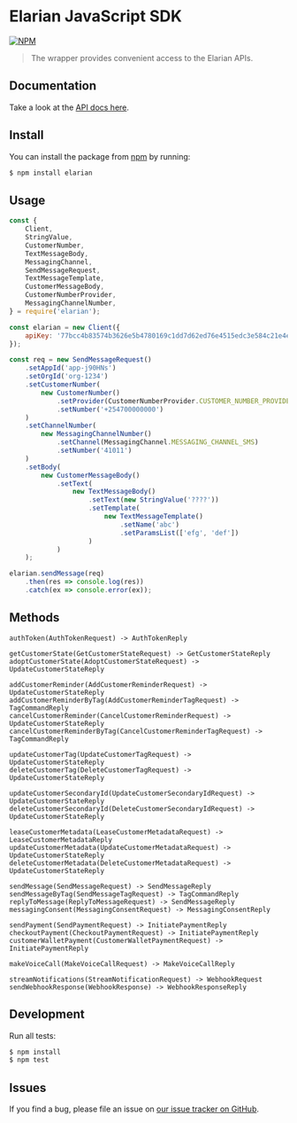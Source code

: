 # Elarian JavaScript SDK

[![NPM](https://nodei.co/npm/elarian.png?downloads=true&downloadRank=true&stars=true)](https://www.npmjs.org/package/elarian)

> The wrapper provides convenient access to the Elarian APIs.

## Documentation

Take a look at the [API docs here](http://docs.elarian.com).


## Install

You can install the package from [npm](https://www.npmjs.com/package/elarian) by running: 

```bash
$ npm install elarian
```

## Usage


```javascript
const {
    Client,
    StringValue,
    CustomerNumber,
    TextMessageBody,
    MessagingChannel,
    SendMessageRequest,
    TextMessageTemplate,
    CustomerMessageBody,
    CustomerNumberProvider,
    MessagingChannelNumber,
} = require('elarian');

const elarian = new Client({
    apiKey: '77bcc4b83574b3626e5b4780169c1dd7d62ed76e4515edc3e584c21e4e89ce91',
});

const req = new SendMessageRequest()
    .setAppId('app-j90HNs')
    .setOrgId('org-1234')
    .setCustomerNumber(
        new CustomerNumber()
            .setProvider(CustomerNumberProvider.CUSTOMER_NUMBER_PROVIDER_TELCO)
            .setNumber('+254700000000')
    )
    .setChannelNumber(
        new MessagingChannelNumber()
            .setChannel(MessagingChannel.MESSAGING_CHANNEL_SMS)
            .setNumber('41011')
    )
    .setBody(
        new CustomerMessageBody()
            .setText(
                new TextMessageBody()
                    .setText(new StringValue('????'))
                    .setTemplate(
                        new TextMessageTemplate()
                            .setName('abc')
                            .setParamsList(['efg', 'def'])
                    )
            )
    );

elarian.sendMessage(req)
    .then(res => console.log(res))
    .catch(ex => console.error(ex));
```

## Methods

```
authToken(AuthTokenRequest) -> AuthTokenReply

getCustomerState(GetCustomerStateRequest) -> GetCustomerStateReply
adoptCustomerState(AdoptCustomerStateRequest) -> UpdateCustomerStateReply

addCustomerReminder(AddCustomerReminderRequest) -> UpdateCustomerStateReply
addCustomerReminderByTag(AddCustomerReminderTagRequest) -> TagCommandReply
cancelCustomerReminder(CancelCustomerReminderRequest) -> UpdateCustomerStateReply
cancelCustomerReminderByTag(CancelCustomerReminderTagRequest) -> TagCommandReply

updateCustomerTag(UpdateCustomerTagRequest) -> UpdateCustomerStateReply
deleteCustomerTag(DeleteCustomerTagRequest) -> UpdateCustomerStateReply

updateCustomerSecondaryId(UpdateCustomerSecondaryIdRequest) -> UpdateCustomerStateReply
deleteCustomerSecondaryId(DeleteCustomerSecondaryIdRequest) -> UpdateCustomerStateReply

leaseCustomerMetadata(LeaseCustomerMetadataRequest) -> LeaseCustomerMetadataReply
updateCustomerMetadata(UpdateCustomerMetadataRequest) -> UpdateCustomerStateReply
deleteCustomerMetadata(DeleteCustomerMetadataRequest) -> UpdateCustomerStateReply

sendMessage(SendMessageRequest) -> SendMessageReply
sendMessageByTag(SendMessageTagRequest) -> TagCommandReply
replyToMessage(ReplyToMessageRequest) -> SendMessageReply
messagingConsent(MessagingConsentRequest) -> MessagingConsentReply

sendPayment(SendPaymentRequest) -> InitiatePaymentReply
checkoutPayment(CheckoutPaymentRequest) -> InitiatePaymentReply
customerWalletPayment(CustomerWalletPaymentRequest) -> InitiatePaymentReply

makeVoiceCall(MakeVoiceCallRequest) -> MakeVoiceCallReply

streamNotifications(StreamNotificationRequest) -> WebhookRequest
sendWebhookResponse(WebhookResponse) -> WebhookResponseReply
```

## Development

Run all tests:

```bash
$ npm install
$ npm test
```

## Issues

If you find a bug, please file an issue on [our issue tracker on GitHub](https://github.com/ElarianLtd/node-sdk/issues).